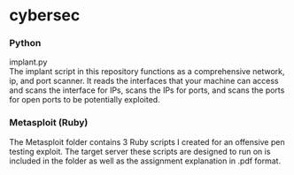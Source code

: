 # cybersec
<h3>Python</h3>
implant.py </br>
  The implant script in this repository functions as a comprehensive network, ip, and port scanner. It reads the interfaces that your machine can access and scans the interface for IPs, scans the IPs for ports, and scans the ports for open ports to be potentially exploited.
  
<h3>Metasploit (Ruby)</h3>
  The Metasploit folder contains 3 Ruby scripts I created for an offensive pen testing exploit. The target server these scripts are designed to run on is included in the folder as well as the assignment explanation in .pdf format.
